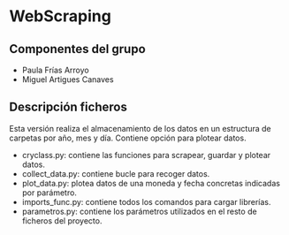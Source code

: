 # WebScraping

## Componentes del grupo

- Paula Frías Arroyo
- Miguel Artigues Canaves

## Descripción ficheros

Esta versión realiza el almacenamiento de los datos en un estructura de carpetas por año, mes y día. Contiene opción para plotear datos.

- cryclass.py: contiene las funciones para scrapear, guardar y plotear datos.
- collect_data.py: contiene bucle para recoger datos.
- plot_data.py: plotea datos de una moneda y fecha concretas indicadas por parámetro.
- imports_func.py: contiene todos los comandos para cargar librerías.
- parametros.py: contiene los parámetros utilizados en el resto de ficheros del proyecto.
